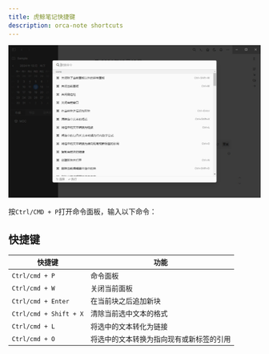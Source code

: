 ```yaml
---
title: 虎鲸笔记快捷键
description: orca-note shortcuts
---
```


![快捷键](../assets/shortcuts.jpg)

按`Ctrl/CMD + P`打开命令面板，输入以下命令：


## 快捷键

| 快捷键 | 功能 |
| --- | --- |
| `Ctrl/cmd + P` | 命令面板 |
| `Ctrl/cmd + W` | 关闭当前面板 |
| `Ctrl/cmd + Enter` | 在当前块之后追加新块 |
| `Ctrl/cmd + Shift + X` | 清除当前选中文本的格式 |
| `Ctrl/cmd + L` | 将选中的文本转化为链接 |
| `Ctrl/cmd + O` | 将选中的文本转换为指向现有或新标签的引用 |

